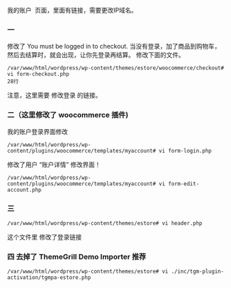 我的账户  页面，里面有链接，需要更改IP域名。

### 一
修改了 You must be logged in to checkout.
当没有登录，加了商品到购物车，然后去结算时，就会出现，让你先登录再结算。 修改下面的文件。
```
/var/www/html/wordpress/wp-content/themes/estore/woocommerce/checkout# vi form-checkout.php 
28行
```
注意，这里需要 修改登录 的链接。 

### 二（这里修改了 woocommerce 插件)
我的账户登录界面修改
```
/var/www/html/wordpress/wp-content/plugins/woocommerce/templates/myaccount# vi form-login.php
```
修改了用户 “账户详情” 修改界面！
```
/var/www/html/wordpress/wp-content/plugins/woocommerce/templates/myaccount# vi form-edit-account.php
```

### 三
```
/var/www/html/wordpress/wp-content/themes/estore# vi header.php
```
这个文件里 修改了登录链接

### 四 去掉了 ThemeGrill Demo Importer 推荐

```
/var/www/html/wordpress/wp-content/themes/estore# vi ./inc/tgm-plugin-activation/tgmpa-estore.php
```
